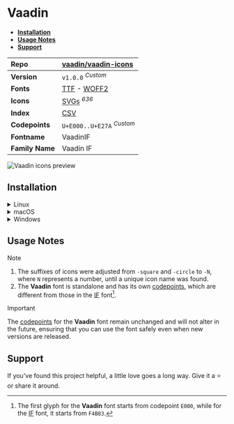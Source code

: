 # Vaadin

- [**Installation**](#installation)
- [**Usage Notes**](#usage-notes)
- [**Support**](#support)

| Repo            | [vaadin/vaadin-icons](https://github.com/vaadin/vaadin-icons)                                                                                                               |
| :-------------- | :-------------------------------------------------------------------------------------------------------------------------------------------------------------------------- |
| **Version**     | `v1.0.0` <sup>_Custom_</sup>                                                                                                                                                |
| **Fonts**       | [TTF](https://raw.githubusercontent.com/iconicFonts/if/main/fonts/TTF/Vaadin.ttf) - [WOFF2](https://raw.githubusercontent.com/iconicFonts/if/main/fonts/WOFF2/Vaadin.woff2) |
| **Icons**       | [SVGs](https://github.com/iconicFonts/if/tree/main/packs/Vaadin/svgs) <sup>_636_</sup>                                                                                      |
| **Index**       | [CSV](https://github.com/iconicFonts/if/blob/main/indices/Vaadin.csv)                                                                                                       |
| **Codepoints**  | `U+E000..U+E27A` <sup>_Custom_</sup>                                                                                                                                        |
| **Fontname**    | VaadinIF                                                                                                                                                                    |
| **Family Name** | Vaadin IF                                                                                                                                                                   |

<picture>
  <source media="(prefers-color-scheme: dark)" srcset="https://raw.githubusercontent.com/iconicFonts/if/main/imgs/Vaadin_dark.png">
  <img alt="Vaadin icons preview" src="https://raw.githubusercontent.com/iconicFonts/if/main/imgs/Vaadin_light.png">
</picture>

## Installation

<details>

<summary>Linux</summary>

```sh
curl -o ~/.local/share/fonts/Vaadin.ttf https://raw.githubusercontent.com/iconicFonts/if/main/fonts/TTF/Vaadin.ttf
```

Refresh font cache:

```sh
fc-cache -f ~/.local/share/fonts
```

</details>

<details>

<summary>macOS</summary>

```sh
curl -o ~/Library/Fonts/Vaadin.ttf https://raw.githubusercontent.com/iconicFonts/if/main/fonts/TTF/Vaadin.ttf
```

</details>

<details>

<summary>Windows</summary>

```sh
curl -o C:\Windows\Fonts\Vaadin.ttf https://raw.githubusercontent.com/iconicFonts/if/main/fonts/TTF/Vaadin.ttf
```

</details>

## Usage Notes

> [!NOTE]
>
> 1. The suffixes of icons were adjusted from `-square` and `-circle` to `-N`, where `N` represents a number, until a unique icon name was found.
> 2. The **Vaadin** font is standalone and has its own [codepoints](https://github.com/iconicFonts/if/blob/main/indices/Vaadin.csv), which are different from those in the [IF](https://github.com/iconicFonts/if/blob/main/indices/if.csv) font[^1].

> [!IMPORTANT]
> The [codepoints](https://github.com/iconicFonts/if/blob/main/indices/Vaadin.csv) for the **Vaadin** font remain unchanged and will not alter in the future, ensuring that you can use the font safely even when new versions are released.

## Support

If you've found this project helpful, a little love goes a long way. Give it a :star: or share it around.

[^1]: The first glyph for the **Vaadin** font starts from codepoint `E000`, while for the [IF](https://github.com/iconicFonts/if/blob/main/indices/if.csv) font, it starts from `F4B83`.
